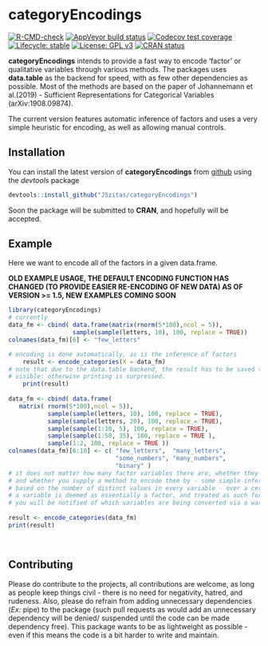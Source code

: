 
<!-- README.md is generated from README.Rmd. Please edit that file -->

# categoryEncodings

<!-- badges: start -->

[![R-CMD-check](https://github.com/JSzitas/categoryEncodings/workflows/R-CMD-check/badge.svg)](https://github.com/JSzitas/categoryEncodings/actions)
[![AppVeyor build
status](https://ci.appveyor.com/api/projects/status/github/JSzitas/categoryEncodings?branch=master&svg=true)](https://ci.appveyor.com/project/JSzitas/categoryEncodings)
[![Codecov test
coverage](https://codecov.io/gh/JSzitas/categoryEncodings/branch/master/graph/badge.svg)](https://codecov.io/gh/JSzitas/categoryEncodings?branch=master)
[![Lifecycle:
stable](https://img.shields.io/badge/lifecycle-stable-brightgreen.svg)](https://www.tidyverse.org/lifecycle/#stable)
[![License: GPL
v3](https://img.shields.io/badge/License-GPLv3-blue.svg)](https://www.gnu.org/licenses/gpl-3.0)
[![CRAN
status](https://www.r-pkg.org/badges/version/categoryEncodings)](https://CRAN.R-project.org/package=categoryEncodings)
<!-- badges: end -->

**categoryEncodings** intends to provide a fast way to encode ‘factor’
or qualitative variables through various methods. The packages uses
**data.table** as the backend for speed, with as few other dependencies
as possible. Most of the methods are based on the paper of Johannemann
et al.(2019) - Sufficient Representations for Categorical Variables
(arXiv:1908.09874).

The current version features automatic inference of factors and uses a
very simple heuristic for encoding, as well as allowing manual controls.

## Installation

You can install the latest version of **categoryEncodings** from
[github](https://github.com/JSzitas/categoryEncodings) using the
*devtools* package

``` r
devtools::install_github("JSzitas/categoryEncodings")
```

Soon the package will be submitted to **CRAN**, and hopefully will be
accepted.

## Example

Here we want to encode all of the factors in a given data.frame.

**OLD EXAMPLE USAGE, THE DEFAULT ENCODING FUNCTION HAS CHANGED (TO
PROVIDE EASIER RE-ENCODING OF NEW DATA) AS OF VERSION &gt;= 1.5, NEW
EXAMPLES COMING SOON**

``` r
library(categoryEncodings)
# currently 
data_fm <- cbind( data.frame(matrix(rnorm(5*100),ncol = 5)),
                  sample(sample(letters, 10), 100, replace = TRUE))
colnames(data_fm)[6] <- "few_letters"

# encoding is done automatically, as is the inference of factors
    result <- encode_categories(X = data_fm)
# note that due to the data.table backend, the result has to be saved to an object to be 
# visible: otherwise printing is surpressed.     
    print(result)
    
data_fm <- cbind( data.frame( 
   matrix( rnorm(5*100),ncol = 5)),
           sample(sample(letters, 10), 100, replace = TRUE),
           sample(sample(letters, 20), 100, replace = TRUE),
           sample(sample(1:10, 5), 100, replace = TRUE),
           sample(sample(1:50, 35), 100, replace = TRUE ),
           sample(1:2, 100, replace = TRUE ))
colnames(data_fm)[6:10] <- c( "few_letters",  "many_letters",
                              "some_numbers", "many_numbers",
                              "binary" ) 
# it does not matter how many factor variables there are, whether they are encoded as factors
# and whether you supply a method to encode them by - some simple inference of factors is done
# based on the number of distinct values in every variable - over a certain threshold 
# a variable is deemed as essentially a factor, and treated as such for conversion 
# you will be notified of which variables are being converted via a warning
    
result <- encode_categories(data_fm)
print(result)

 
```

## Contributing

Please do contribute to the projects, all contributions are welcome, as
long as people keep things civil - there is no need for negativity,
hatred, and rudeness. Also, please do refrain from adding unnecessary
dependencies (*Ex:* pipe) to the package (such pull requests as would
add an unnecessary dependency will be denied/ suspended until the code
can be made dependency free). This package wants to be as lightweight as
possible - even if this means the code is a bit harder to write and
maintain.
